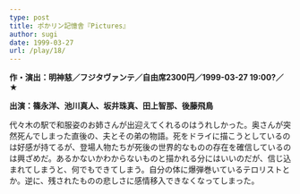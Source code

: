 ```yaml
---
type: post
title: ポかリン記憶舎『Pictures』
author: sugi
date: 1999-03-27
url: /play/18/
---
```

**作・演出：明神慈／フジタヴァンテ／自由席2300円／1999-03-27 19:00?／★**

**出演：篠永洋、池川真人、坂井珠真、田上智那、後藤飛鳥**

代々木の駅で和服姿のお姉さんが出迎えてくれるのはうれしかった。奥さんが突然死んでしまった直後の、夫とその弟の物語。死をドライに描こうとしているのは好感が持てるが、登場人物たちが死後の世界的なものの存在を確信しているのは興ざめだ。あるかないかわからないものと描かれる分にはいいのだが、信じ込まれてしまうと、何でもできてしまう。自分の体に爆弾巻いているテロリストとか。逆に、残されたものの悲しさに感情移入できなくなってしまった。

